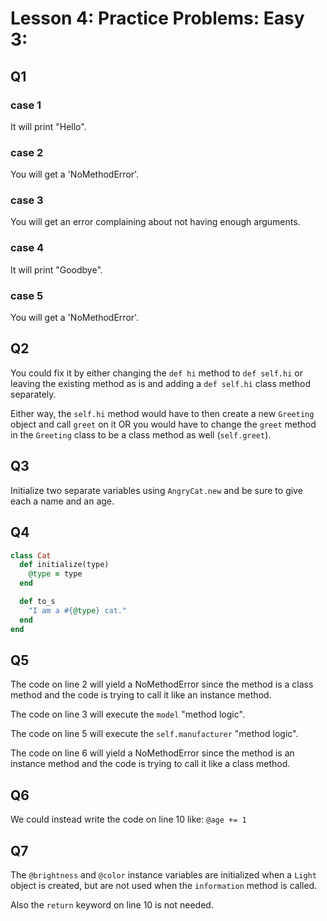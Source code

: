 # Lesson 4: Practice Problems: Easy 3:

## Q1

### case 1

It will print "Hello".

### case 2

You will get a 'NoMethodError'.

### case 3

You will get an error complaining about not having enough arguments.

### case 4

It will print "Goodbye".

### case 5

You will get a 'NoMethodError'.

## Q2

You could fix it by either changing the `def hi` method to `def self.hi` or leaving the existing method as is and adding a `def self.hi` class method separately.

Either way, the `self.hi` method would have to then create a new `Greeting` object and call `greet` on it OR you would have to change the `greet` method in the `Greeting` class to be a class method as well (`self.greet`).

## Q3

Initialize two separate variables using `AngryCat.new` and be sure to give each a name and an age.

## Q4

```ruby
class Cat
  def initialize(type)
    @type = type
  end

  def to_s
    "I am a #{@type} cat."
  end
end
```

## Q5

The code on line 2 will yield a NoMethodError since the method is a class method and the code is trying to call it like an instance method.

The code on line 3 will execute the `model` "method logic".

The code on line 5 will execute the `self.manufacturer` "method logic".

The code on line 6 will yield a NoMethodError since the method is an instance method and the code is trying to call it like a class method.

## Q6

We could instead write the code on line 10 like: `@age += 1`

## Q7

The `@brightness` and `@color` instance variables are initialized when a `Light` object is created, but are not used when the `information` method is called.

Also the `return` keyword on line 10 is not needed.
